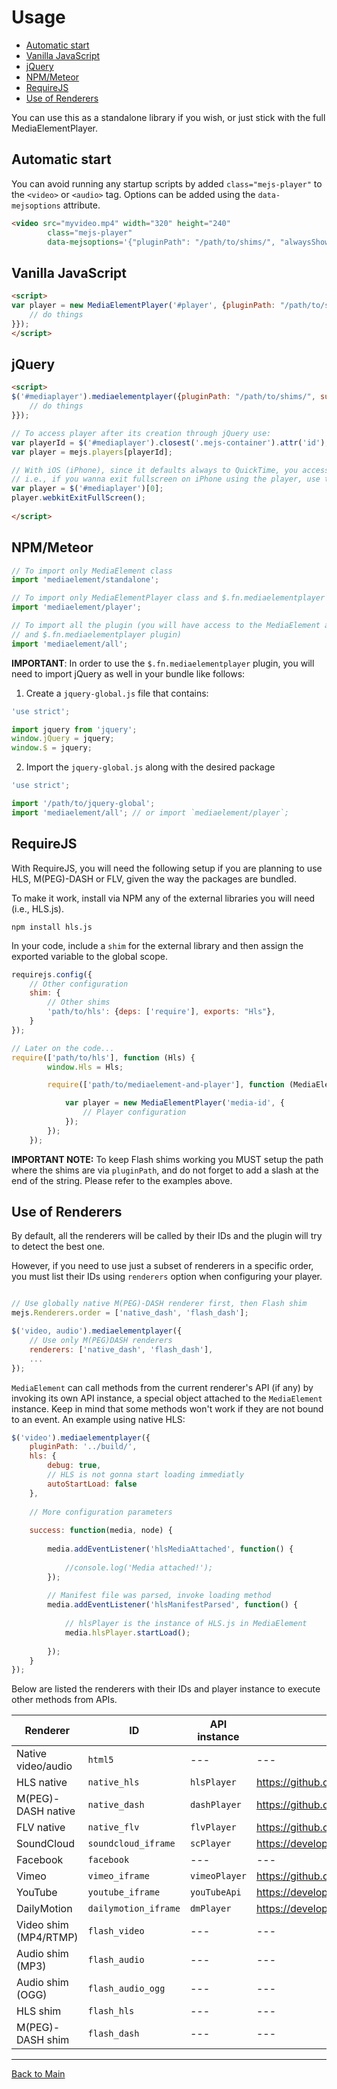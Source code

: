 # Usage

* [Automatic start](#automatic)
* [Vanilla JavaScript](#vanilla)
* [jQuery](#jquery)
* [NPM/Meteor](#npm-meteor)
* [RequireJS](#requirejs)
* [Use of Renderers](#renderers-usage)

You can use this as a standalone library if you wish, or just stick with the full MediaElementPlayer.

<a id="automatic"></a>
## Automatic start
You can avoid running any startup scripts by added `class="mejs-player"` to the `<video>` or `<audio>` tag. Options can be added using the `data-mejsoptions` attribute.
```html	
<video src="myvideo.mp4" width="320" height="240" 
		class="mejs-player" 
		data-mejsoptions='{"pluginPath": "/path/to/shims/", "alwaysShowControls": "true"}'></video>
```

<a id="vanilla"></a>
## Vanilla JavaScript
```html
<script>
var player = new MediaElementPlayer('#player', {pluginPath: "/path/to/shims/", success: function(mediaElement, originalNode) {
	// do things
}});
</script>	
```

<a id="jquery"></a>
## jQuery
```html
<script>
$('#mediaplayer').mediaelementplayer({pluginPath: "/path/to/shims/", success: function(mediaElement, originalNode) {
	// do things
}});

// To access player after its creation through jQuery use:
var playerId = $('#mediaplayer').closest('.mejs-container').attr('id');
var player = mejs.players[playerId];

// With iOS (iPhone), since it defaults always to QuickTime, you access the player directly;
// i.e., if you wanna exit fullscreen on iPhone using the player, use this:
var player = $('#mediaplayer')[0];
player.webkitExitFullScreen();
 
</script>
```

<a id="npm-meteor"></a>
## NPM/Meteor
```javascript
// To import only MediaElement class
import 'mediaelement/standalone';

// To import only MediaElementPlayer class and $.fn.mediaelementplayer plugin
import 'mediaelement/player';

// To import all the plugin (you will have access to the MediaElement and MediaElementPlayer classes
// and $.fn.mediaelementplayer plugin)
import 'mediaelement/all';
```

**IMPORTANT**: In order to use the `$.fn.mediaelementplayer` plugin, you will need to import jQuery as well in your bundle like follows:

1. Create a `jquery-global.js` file that contains:
```javascript
'use strict';

import jquery from 'jquery';
window.jQuery = jquery;
window.$ = jquery;
```
2. Import the `jquery-global.js` along with the desired package
```javascript
'use strict';

import '/path/to/jquery-global';
import 'mediaelement/all'; // or import `mediaelement/player`;
```

<a id="requirejs"></a>
## RequireJS
With RequireJS, you will need the following setup if you are planning to use HLS, M(PEG)-DASH or FLV, given the way the packages are bundled.

To make it work, install via NPM any of the external libraries you will need (i.e., HLS.js).
```
npm install hls.js
```
In your code, include a `shim` for the external library and then assign the exported variable to the global scope.
```javascript
requirejs.config({
    // Other configuration
    shim: {
    	// Other shims
        'path/to/hls': {deps: ['require'], exports: "Hls"},
    }
});

// Later on the code...
require(['path/to/hls'], function (Hls) {
        window.Hls = Hls;

        require(['path/to/mediaelement-and-player'], function (MediaElementPlayer) {

            var player = new MediaElementPlayer('media-id', {
            	// Player configuration
            });
        });
    });

```

**IMPORTANT NOTE:** To keep Flash shims working you MUST setup the path where the shims are via `pluginPath`, and do not forget to add a slash at the end of the string. Please refer to the examples above.

<a id="renderers-usage"></a>
## Use of Renderers

By default, all the renderers will be called by their IDs and the plugin will try to detect the best one. 

However, if you need to use just a subset of renderers in a specific order, you must list their IDs using `renderers` option when configuring your player.

```javascript

// Use globally native M(PEG)-DASH renderer first, then Flash shim 
mejs.Renderers.order = ['native_dash', 'flash_dash'];

$('video, audio').mediaelementplayer({
    // Use only M(PEG)DASH renderers
    renderers: ['native_dash', 'flash_dash'],
    ...
});
```

`MediaElement` can call methods from the current renderer's API (if any) by invoking its own API instance, a special object attached to the `MediaElement` instance. Keep in mind that some methods won't work if they are not bound to an event. An example using native HLS:
```javascript
$('video').mediaelementplayer({
    pluginPath: '../build/',
    hls: {
        debug: true,
        // HLS is not gonna start loading immediatly 
        autoStartLoad: false
    },
    
    // More configuration parameters
    
    success: function(media, node) {
    
        media.addEventListener('hlsMediaAttached', function() {
        
            //console.log('Media attached!');
        });
        
        // Manifest file was parsed, invoke loading method
        media.addEventListener('hlsManifestParsed', function() {
        
            // hlsPlayer is the instance of HLS.js in MediaElement
            media.hlsPlayer.startLoad();
    
        });
    }
});
```
<a id="renderers-list"></a>
Below are listed the renderers with their IDs and player instance to execute other methods from APIs.

Renderer | ID | API instance | Reference
-------- | --- | ------------ | ----------
Native video/audio | `html5` | --- | ---
HLS native | `native_hls` | `hlsPlayer` | https://github.com/dailymotion/hls.js
M(PEG)-DASH native | `native_dash` | `dashPlayer` | https://github.com/Dash-Industry-Forum/dash.js
FLV native | `native_flv` | `flvPlayer` | https://github.com/Bilibili/flv.js
SoundCloud | `soundcloud_iframe` | `scPlayer` | https://developers.soundcloud.com/docs/api/html5-widget
Facebook | `facebook` | --- | --- 
Vimeo | `vimeo_iframe` | `vimeoPlayer` | https://github.com/vimeo/player.js
YouTube | `youtube_iframe` | `youTubeApi` | https://developers.google.com/youtube/iframe_api_reference
DailyMotion | `dailymotion_iframe` | `dmPlayer` | https://developer.dailymotion.com/player 
Video shim (MP4/RTMP) | `flash_video` | --- | ---
Audio shim (MP3) | `flash_audio` | --- | ---
Audio shim (OGG) | `flash_audio_ogg` | --- | ---
HLS shim | `flash_hls` | --- | ---
M(PEG)-DASH shim | `flash_dash` | --- | ---


________
[Back to Main](../README.md)
